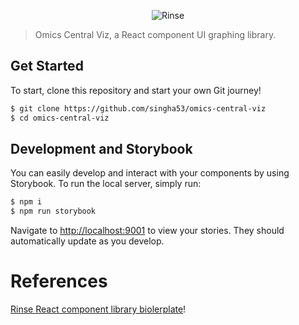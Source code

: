 <p align="center">
	<img src={require('./public/logo.png')} width={400} alt="Rinse" />
</p>

> Omics Central Viz, a React component UI graphing library.

## Get Started

To start, clone this repository and start your own Git journey!

```bash
$ git clone https://github.com/singha53/omics-central-viz
$ cd omics-central-viz

```

## Development and Storybook

You can easily develop and interact with your components by using Storybook. To run the local server, simply run:

```bash
$ npm i
$ npm run storybook
```

Navigate to [http://localhost:9001](http://localhost:9001) to view your stories. They should automatically update as you develop.

# References
[Rinse React component library biolerplate](https://itnext.io/how-to-write-your-own-reusable-react-component-library-a57dc7c9a210)!
